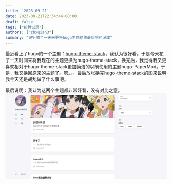 ```yaml
---
title: '2023-09-21'
date: 2023-09-21T22:34:44+08:00
draft: false
tags: ["折腾记录"]
authors: ["zhxqian3"]
summary: "记折腾了一天来更换hugo主题结果最后啥也没成"
---
```


最近看上了hugo的一个主题：[hugo-theme-stack](https://github.com/CaiJimmy/hugo-theme-stack)，我认为很好看。于是今天花了一天时间来将我现在的主题更换为hugo-theme-stack，换完后，我觉得我又更喜欢相对于hugo-theme-stack更加简洁的以前使用的主题hugo-PaperMod。于是，我又换回原来的主题了。嗯。。。最后放张换完hugo-theme-stack的图来说明我今天还是胡乱做了什么事吧。

最后说明：我认为这两个主题都非常好看，没有对比之意。
![my hugo-theme-stack site](stack.png)